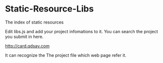 # Static-Resource-Libs
The index of static resources

Edit libs.js and add your project infomations to it.
You can search the project you submit in here.

http://card.qdsay.com

It can recognize the The project file which web page refer it.
